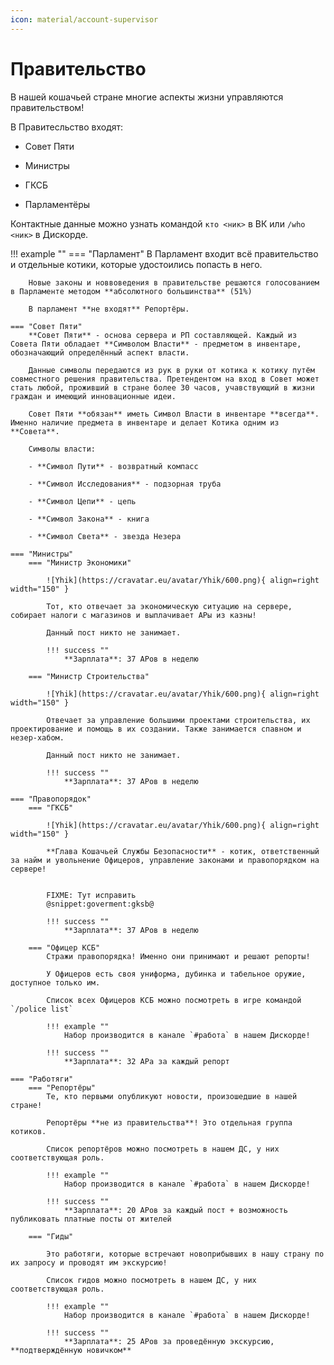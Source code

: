 ```yaml
---
icon: material/account-supervisor
---
```


# **Правительство**

В нашей кошачьей стране многие аспекты жизни управляются правительством! 

В Правитесльство входят:

- Совет Пяти

- Министры

- ГКСБ

- Парламентёры

Контактные данные можно узнать командой `кто <ник>` в ВК или `/who <ник>` в Дискорде.

!!! example ""
    === "Парламент"
        В Парламент входит всё правительство и отдельные котики, которые удостоились попасть в него.

        Новые законы и новвоведения в правительстве решаются голосованием в Парламенте методом **абсолютного большинства** (51%)

        В парламент **не входят** Репортёры.

    === "Совет Пяти"
        **Совет Пяти** - основа сервера и РП составляющей. Каждый из Совета Пяти обладает **Символом Власти** - предметом в инвентаре, обозначающий определённый аспект власти.

        Данные символы передаются из рук в руки от котика к котику путём совместного решения правительства. Претендентом на вход в Совет может стать любой, проживший в стране более 30 часов, учавствующий в жизни граждан и имеющий инновационные идеи.

        Совет Пяти **обязан** иметь Символ Власти в инвентаре **всегда**. Именно наличие предмета в инвентаре и делает Котика одним из **Совета**.

        Символы власти:

        - **Символ Пути** - возвратный компасс

        - **Символ Исследования** - подзорная труба

        - **Символ Цепи** - цепь

        - **Символ Закона** - книга

        - **Символ Света** - звезда Незера

    === "Министры"
        === "Министр Экономики"

            ![Yhik](https://cravatar.eu/avatar/Yhik/600.png){ align=right width="150" }

            Тот, кто отвечает за экономическую ситуацию на сервере, собирает налоги с магазинов и выплачивает АРы из казны!

            Данный пост никто не занимает.

            !!! success ""
                **Зарплата**: 37 АРов в неделю

        === "Министр Строительства"

            ![Yhik](https://cravatar.eu/avatar/Yhik/600.png){ align=right width="150" }

            Отвечает за управление большими проектами строительства, их проектирование и помощь в их создании. Также занимается спавном и незер-хабом.

            Данный пост никто не занимает.

            !!! success ""
                **Зарплата**: 37 АРов в неделю
    
    === "Правопорядок"
        === "ГКСБ"

            ![Yhik](https://cravatar.eu/avatar/Yhik/600.png){ align=right width="150" }

            **Глава Кошачьей Службы Безопасности** - котик, ответственный за найм и увольнение Офицеров, управление законами и правопорядком на сервере!


            FIXME: Тут исправить
            @snippet:goverment:gksb@

            !!! success ""
                **Зарплата**: 37 АРов в неделю

        === "Офицер КСБ"
            Стражи правопорядка! Именно они принимают и решают репорты!

            У Офицеров есть своя униформа, дубинка и табельное оружие, доступное только им.

            Список всех Офицеров КСБ можно посмотреть в игре командой `/police list`

            !!! example ""
                Набор производится в канале `#работа` в нашем Дискорде!

            !!! success ""
                **Зарплата**: 32 АРа за каждый репорт

    === "Работяги"
        === "Репортёры"
            Те, кто первыми опубликуют новости, произошедшие в нашей стране!

            Репортёры **не из правительства**! Это отдельная группа котиков.

            Список репортёров можно посмотреть в нашем ДС, у них соответствующая роль.

            !!! example ""
                Набор производится в канале `#работа` в нашем Дискорде!

            !!! success ""
                **Зарплата**: 20 АРов за каждый пост + возможность публиковать платные посты от жителей

        === "Гиды"

            Это работяги, которые встречают новоприбывших в нашу страну по их запросу и проводят им экскурсию!

            Список гидов можно посмотреть в нашем ДС, у них соответствующая роль.

            !!! example ""
                Набор производится в канале `#работа` в нашем Дискорде!

            !!! success ""
                **Зарплата**: 25 АРов за проведённую экскурсию, **подтверждённую новичком**